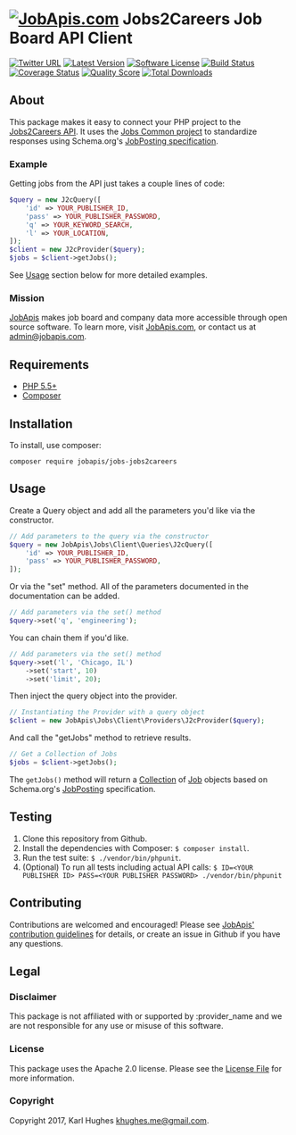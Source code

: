 # [![JobApis.com](https://i.imgur.com/9VOAkrZ.png)](https://www.jobapis.com) Jobs2Careers Job Board API Client

[![Twitter URL](https://img.shields.io/twitter/url/https/twitter.com/jobapis.svg?style=social&label=Follow%20%40jobapis)](https://twitter.com/jobapis)
[![Latest Version](https://img.shields.io/github/release/jobapis/jobs-jobs2careers.svg?style=flat-square)](https://github.com/jobapis/jobs-jobs2careers/releases)
[![Software License](https://img.shields.io/badge/license-APACHE%202.0-brightgreen.svg?style=flat-square)](LICENSE.md)
[![Build Status](https://img.shields.io/travis/jobapis/jobs-jobs2careers/master.svg?style=flat-square&1)](https://travis-ci.org/jobapis/jobs-jobs2careers)
[![Coverage Status](https://img.shields.io/scrutinizer/coverage/g/jobapis/jobs-jobs2careers.svg?style=flat-square)](https://scrutinizer-ci.com/g/jobapis/jobs-jobs2careers/code-structure)
[![Quality Score](https://img.shields.io/scrutinizer/g/jobapis/jobs-jobs2careers.svg?style=flat-square)](https://scrutinizer-ci.com/g/jobapis/jobs-jobs2careers)
[![Total Downloads](https://img.shields.io/packagist/dt/jobapis/jobs-jobs2careers.svg?style=flat-square)](https://packagist.org/packages/jobapis/jobs-jobs2careers)


## About

This package makes it easy to connect your PHP project to the [Jobs2Careers API](http://api.jobs2careers.com/api/spec.pdf). It uses the [Jobs Common project](https://github.com/jobapis/jobs-common) to standardize responses using Schema.org's [JobPosting specification](https://schema.org/JobPosting).

### Example

Getting jobs from the API just takes a couple lines of code:

```php
$query = new J2cQuery([
    'id' => YOUR_PUBLISHER_ID,
    'pass' => YOUR_PUBLISHER_PASSWORD,
    'q' => YOUR_KEYWORD_SEARCH,
    'l' => YOUR_LOCATION,
]);
$client = new J2cProvider($query);
$jobs = $client->getJobs();
```

See [Usage](#usage) section below for more detailed examples.

### Mission

[JobApis](https://www.jobapis.com) makes job board and company data more accessible through open source software. To learn more, visit [JobApis.com](https://www.jobapis.com), or contact us at [admin@jobapis.com](mailto:admin@jobapis.com).


## Requirements
- [PHP 5.5+](http://www.php.net/)
- [Composer](https://getcomposer.org/)


## Installation

To install, use composer:

```
composer require jobapis/jobs-jobs2careers
```

## Usage

Create a Query object and add all the parameters you'd like via the constructor.
 
```php
// Add parameters to the query via the constructor
$query = new JobApis\Jobs\Client\Queries\J2cQuery([
    'id' => YOUR_PUBLISHER_ID,
    'pass' => YOUR_PUBLISHER_PASSWORD,
]);
```

Or via the "set" method. All of the parameters documented in the documentation can be added.

```php
// Add parameters via the set() method
$query->set('q', 'engineering');
```

You can chain them if you'd like.

```php
// Add parameters via the set() method
$query->set('l', 'Chicago, IL')
    ->set('start', 10)
    ->set('limit', 20);
```
 
Then inject the query object into the provider.

```php
// Instantiating the Provider with a query object
$client = new JobApis\Jobs\Client\Providers\J2cProvider($query);
```

And call the "getJobs" method to retrieve results.

```php
// Get a Collection of Jobs
$jobs = $client->getJobs();
```

The `getJobs()` method will return a [Collection](https://github.com/jobapis/jobs-common/blob/master/src/Collection.php) of [Job](https://github.com/jobapis/jobs-common/blob/master/src/Job.php) objects based on Schema.org's [JobPosting](https://schema.org/JobPosting) specification.

## Testing

1. Clone this repository from Github.
2. Install the dependencies with Composer: `$ composer install`.
3. Run the test suite: `$ ./vendor/bin/phpunit`.
4. (Optional) To run all tests including actual API calls: `$ ID=<YOUR PUBLISHER ID> PASS=<YOUR PUBLISHER PASSWORD> ./vendor/bin/phpunit`


## Contributing

Contributions are welcomed and encouraged! Please see [JobApis' contribution guidelines](https://www.jobapis.com/contributing/) for details, or create an issue in Github if you have any questions.

## Legal

### Disclaimer

This package is not affiliated with or supported by :provider_name and we are not responsible for any use or misuse of this software.

### License

This package uses the Apache 2.0 license. Please see the [License File](https://www.jobapis.com/license/) for more information.

### Copyright

Copyright 2017, Karl Hughes <khughes.me@gmail.com>.
